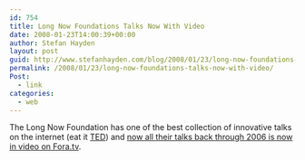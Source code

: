 ```yaml
---
id: 754
title: Long Now Foundations Talks Now With Video
date: 2008-01-23T14:00:39+00:00
author: Stefan Hayden
layout: post
guid: http://www.stefanhayden.com/blog/2008/01/23/long-now-foundations-talks-now-with-video/
permalink: /2008/01/23/long-now-foundations-talks-now-with-video/
Post:
  - link
categories:
  - web
---
```

The Long Now Foundation has one of the best collection of innovative talks on the internet (eat it <a href="http://www.ted.com">TED</a>) and <a href="http://www.longnow.org/projects/seminars/">now all their talks back through 2006 is now in video on Fora.tv</a>.